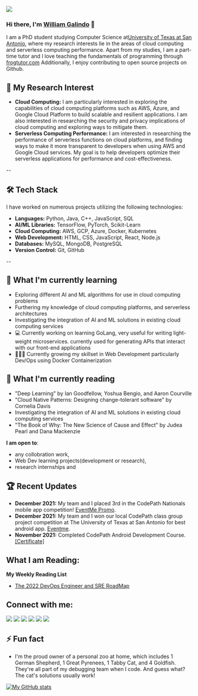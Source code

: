 <img src='githubgif2.gif' width=''/>

### Hi there, I'm [William Galindo](https://www.linkedin.com/in/william-g-51b01775/) 👋
I am a PhD student studying Computer Science at[University of Texas at San Antonio](https://www.utsa.edu/), where my research interests lie in the areas of cloud computing and serverless computing performance. Apart from my studies, I am a part-time tutor and I love teaching the fundamentals of programming through [frogtutor.com](https://frogtutoring.com/tutor/TX/San_Antonio/111687)  Additionally, I enjoy contributing to open source projects on Github.


## 🧠 My Research Interest

- **Cloud Computing:** I am particularly interested in exploring the capabilities of cloud computing platforms such as AWS, Azure, and Google Cloud Platform to build scalable and resilient applications. I am also interested in researching the security and privacy implications of cloud computing and exploring ways to mitigate them.
- **Serverless Computing Performance:** I am interested in researching the performance of serverless functions on cloud platforms, and finding ways to make it more transparent to developers when using AWS and Google Cloud services. My goal is to help developers optimize their serverless applications for performance and cost-effectiveness.

--

## 🛠️ Tech Stack

I have worked on numerous projects utilizing the following technologies:

- **Languages:** Python, Java, C++, JavaScript, SQL
- **AI/ML Libraries:** TensorFlow, PyTorch, Scikit-Learn
- **Cloud Computing:** AWS, GCP, Azure, Docker, Kubernetes
- **Web Development:** HTML, CSS, JavaScript, React, Node.js
- **Databases:** MySQL, MongoDB, PostgreSQL
- **Version Control:** Git, GitHub

--

## 🌱 What I'm currently learning 

- Exploring different AI and ML algorithms for use in cloud computing problems
- Furthering my knowledge of cloud computing platforms, and serverless architectures
- Investigating the integration of AI and ML solutions in existing cloud computing services
- 💻 Currently working on learning GoLang,  very useful for writing light-weight microservices. currently used for generating APIs that interact with our front-end applications 
- 👨🏽‍💻 Currently growing my skillset in Web Development particularly Dev/Ops using Docker Containerization 

## 📘 What I'm currently reading 

- "Deep Learning" by Ian Goodfellow, Yoshua Bengio, and Aaron Courville
- "Cloud Native Patterns: Designing change-tolerant software" by Cornelia Davis
- Investigating the integration of AI and ML solutions in existing cloud computing services
- "The Book of Why: The New Science of Cause and Effect" by Judea Pearl and Dana Mackenzie



 **I am open to**:

- any collobration work,
- Web Dev learning projects(development or research),
- research internships and


## 🏆 Recent Updates

- **December 2021:**  My team and I placed 3rd in the CodePath Nationals mobile app competition! [EventMe Promo](https://www.youtube.com/watch?v=BRp4Toejjyc).
- **December 2021:** My team and I won our local CodePath class group project competition at The University of Texas at San Antonio for best android app. [Eventme](https://www.youtube.com/watch?v=8XOlISfdpbU).
- **November 2021:** Completed CodePath Android Development Course. [[Certificate]](https://drive.google.com/file/d/1nBzoyH5kayQG9bjIhtI4hMQGSi-7kqim/view?usp=sharing)




## What I am Reading:

**My Weekly Reading List**
- [The 2022 DevOps Engineer and SRE RoadMap](https://medium.com/javarevisited/the-2018-devops-roadmap-31588d8670cb)


## Connect with me:

<p align = "center">

[<img src="https://img.shields.io/badge/kaggle-%2312100E.svg?&style=for-the-badge&logo=kaggle&logoColor=white&color=black" />]()
[<img src ="https://img.shields.io/badge/website-%23.svg?&style=for-the-badge&logo=www&logoColor=white%22&color=black">](https://wgalindo1453.github.io/)
[<img src="https://img.shields.io/badge/twitter-%231DA1F2.svg?&style=for-the-badge&logo=twitter&logoColor=white&color=black" />](https://twitter.com/Will1453) 
[<img src="https://img.shields.io/badge/linkedin-%2312100E.svg?&style=for-the-badge&logo=linkedin&logoColor=white&color=black" />](https://www.linkedin.com/in/william-g-51b01775/)
[<img src="https://img.shields.io/badge/medium-%2312100E.svg?&style=for-the-badge&logo=medium&logoColor=white&color=black" />](https://medium.com/me/stories/drafts)
[<img src="https://img.shields.io/badge/instagram-%2312100E.svg?&style=for-the-badge&logo=instagram&logoColor=white&color=black" />]()

</p>

## ⚡ Fun fact 

- I'm the proud owner of a personal zoo at home, which includes 1 German Shepherd, 1 Great Pyrenees, 1 Tabby Cat, and 4 Goldfish. They're all part of my debugging team when I code. And guess what? The cat's solutions usually work!



[![My GitHub stats](https://github-readme-stats.vercel.app/api?username=wgalindo1453)]()

<!--
**wgalindo1453/wgalindo1453** is a ✨ _special_ ✨ repository because its `README.md` (this file) appears on your GitHub profile.

Here are some ideas to get you started:

- 🔭 I’m currently working on ...
- 🌱 I’m currently learning ...
- 👯 I’m looking to collaborate on ...
- 🤔 I’m looking for help with ...
- 💬 Ask me about ...
- 📫 How to reach me: ...
- 😄 Pronouns: ...
- ⚡ Fun fact: ...
-->

